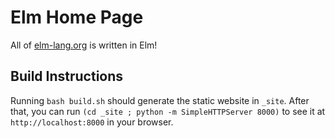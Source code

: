 # Elm Home Page

All of [elm-lang.org](http://elm-lang.org) is written in Elm!


## Build Instructions

Running `bash build.sh` should generate the static website in `_site`. After that, you can run `(cd _site ; python -m SimpleHTTPServer 8000)` to see it at `http://localhost:8000` in your browser.